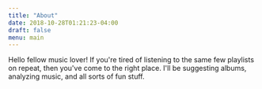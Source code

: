 ```yaml
---
title: "About"
date: 2018-10-28T01:21:23-04:00
draft: false
menu: main
---
```


Hello fellow music lover! If you're tired of listening to the same few
playlists on repeat, then you've come to the right place. I'll be suggesting
albums, analyzing music, and all sorts of fun stuff.
